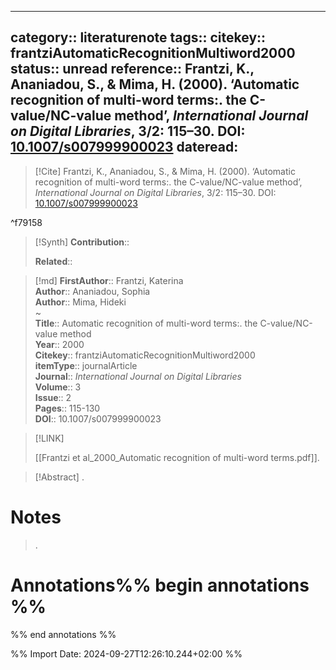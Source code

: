 
---
category:: literaturenote
tags:: 
citekey:: frantziAutomaticRecognitionMultiword2000
status:: unread
reference:: Frantzi, K., Ananiadou, S., & Mima, H. (2000). ‘Automatic recognition of multi-word terms:. the C-value/NC-value method’, _International Journal on Digital Libraries_, 3/2: 115–30. DOI: [10.1007/s007999900023](https://doi.org/10.1007/s007999900023)
dateread:
---

> [!Cite]
> Frantzi, K., Ananiadou, S., & Mima, H. (2000). ‘Automatic recognition of multi-word terms:. the C-value/NC-value method’, _International Journal on Digital Libraries_, 3/2: 115–30. DOI: [10.1007/s007999900023](https://doi.org/10.1007/s007999900023)

^f79158

>[!Synth]
>**Contribution**:: 
>
>**Related**:: 
>

>[!md]
> **FirstAuthor**:: Frantzi, Katerina  
> **Author**:: Ananiadou, Sophia  
> **Author**:: Mima, Hideki  
~    
> **Title**:: Automatic recognition of multi-word terms:. the C-value/NC-value method  
> **Year**:: 2000   
> **Citekey**:: frantziAutomaticRecognitionMultiword2000  
> **itemType**:: journalArticle  
> **Journal**:: *International Journal on Digital Libraries*  
> **Volume**:: 3  
> **Issue**:: 2   
> **Pages**:: 115-130  
> **DOI**:: 10.1007/s007999900023    

> [!LINK] 
>
> [[Frantzi et al_2000_Automatic recognition of multi-word terms.pdf]].

> [!Abstract]
>.
> 
# Notes
>.


# Annotations%% begin annotations %%


%% end annotations %%

%% Import Date: 2024-09-27T12:26:10.244+02:00 %%
